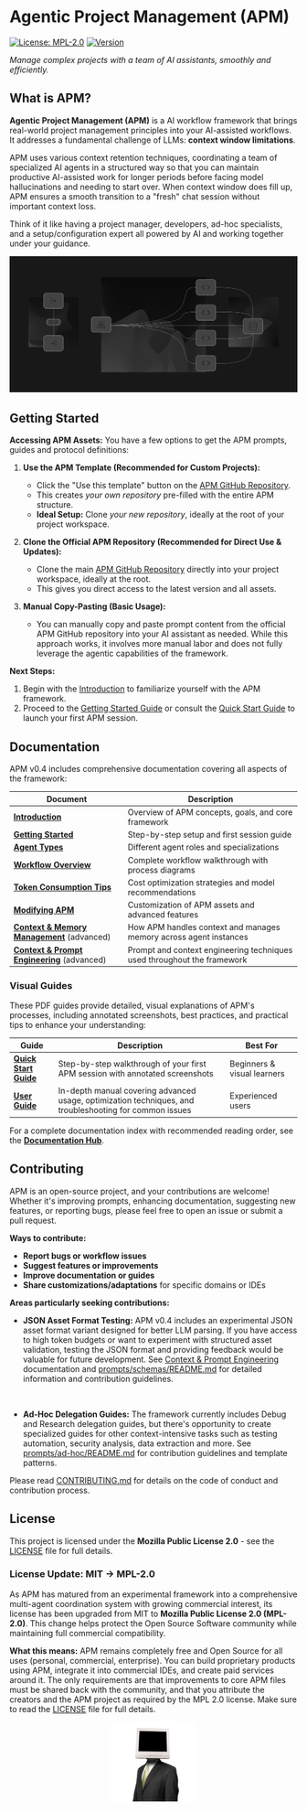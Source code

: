 # Agentic Project Management (APM)

[![License: MPL-2.0](https://img.shields.io/badge/License-MPL_2.0-brightgreen.svg)](https://opensource.org/licenses/MPL-2.0) [![Version](https://img.shields.io/badge/version-v0.4.0-blue)](https://github.com/sdi2200262/agentic-project-management/releases/tag/v0.4.0)

*Manage complex projects with a team of AI assistants, smoothly and efficiently.*

## What is APM?

**Agentic Project Management (APM)** is a AI workflow framework that brings real-world project management principles into your AI-assisted workflows. It addresses a fundamental challenge of LLMs: **context window limitations**. 

APM uses various context retention techniques, coordinating a team of specialized AI agents in a structured way so that you can maintain productive AI-assisted work for longer periods before facing model hallucinations and needing to start over. When context window does fill up, APM ensures a smooth transition to a "fresh" chat session without important context loss.

Think of it like having a project manager, developers, ad-hoc specialists, and a setup/configuration expert all powered by AI and working together under your guidance.

<p align="center">
  <img src="assets/apm-graph.png" alt="apm-graph" width="full"/>
</p>

## Getting Started

**Accessing APM Assets:** You have a few options to get the APM prompts, guides and protocol definitions:

1.  **Use the APM Template (Recommended for Custom Projects):**
    *   Click the "Use this template" button on the [APM GitHub Repository](https://github.com/sdi2200262/agentic-project-management).
    *   This creates *your own repository* pre-filled with the entire APM structure.
    *   **Ideal Setup:** Clone *your new repository*, ideally at the root of your project workspace.

2.  **Clone the Official APM Repository (Recommended for Direct Use & Updates):**
    *   Clone the main [APM GitHub Repository](https://github.com/sdi2200262/agentic-project-management) directly into your project workspace, ideally at the root.
    *   This gives you direct access to the latest version and all assets.

3.  **Manual Copy-Pasting (Basic Usage):**
    *   You can manually copy and paste prompt content from the official APM GitHub repository into your AI assistant as needed. While this approach works, it involves more manual labor and does not fully leverage the agentic capabilities of the framework.

**Next Steps:**
1. Begin with the [Introduction](docs/Introduction.md) to familiarize yourself with the APM framework.
2. Proceed to the [Getting Started Guide](docs/Getting_Started.md) or consult the [Quick Start Guide](docs/guides/APM_Quick_Start_Guide.pdf) to launch your first APM session.

## Documentation

APM v0.4 includes comprehensive documentation covering all aspects of the framework:

| Document | Description |
|----------|-------------|
| **[Introduction](docs/Introduction.md)** | Overview of APM concepts, goals, and core framework |
| **[Getting Started](docs/Getting_Started.md)** | Step-by-step setup and first session guide |
| **[Agent Types](docs/Agent_Types.md)** | Different agent roles and specializations |
| **[Workflow Overview](docs/Workflow_Overview.md)** | Complete workflow walkthrough with process diagrams |
| **[Token Consumption Tips](docs/Token_Consumption_Tips.md)** | Cost optimization strategies and model recommendations |
| **[Modifying APM](docs/Modifying_APM.md)** | Customization of APM assets and advanced features |
| **[Context & Memory Management](docs/Context_and_Memory_Management.md)** (advanced) | How APM handles context and manages memory across agent instances  |
| **[Context & Prompt Engineering](docs/Context_and_Prompt_Engineering.md)** (advanced) | Prompt and context engineering techniques used throughout the framework |

### Visual Guides

These PDF guides provide detailed, visual explanations of APM's processes, including annotated screenshots, best practices, and practical tips to enhance your understanding:

| Guide | Description | Best For |
|-------|-------------|----------|
| **[Quick Start Guide](docs/guides/APM_Quick_Start_Guide.pdf)** | Step-by-step walkthrough of your first APM session with annotated screenshots | Beginners & visual learners |
| **[User Guide](docs/guides/APM_User_Guide.pdf)** | In-depth manual covering advanced usage, optimization techniques, and troubleshooting for common issues | Experienced users |

For a complete documentation index with recommended reading order, see the **[Documentation Hub](docs/README.md)**.

## Contributing

APM is an open-source project, and your contributions are welcome! Whether it's improving prompts, enhancing documentation, suggesting new features, or reporting bugs, please feel free to open an issue or submit a pull request.

**Ways to contribute:**
- **Report bugs or workflow issues**
- **Suggest features or improvements**
- **Improve documentation or guides**
- **Share customizations/adaptations** for specific domains or IDEs

**Areas particularly seeking contributions:**

- **JSON Asset Format Testing:** APM v0.4 includes an experimental JSON asset format variant designed for better LLM parsing. If you have access to high token budgets or want to experiment with structured asset validation, testing the JSON format and providing feedback would be valuable for future development. See [Context & Prompt Engineering](docs/Context_and_Prompt_Engineering.md) documentation and [prompts/schemas/README.md](prompts/schemas/README.md) for detailed information and contribution guidelines.
<br/>

- **Ad-Hoc Delegation Guides:** The framework currently includes Debug and Research delegation guides, but there's opportunity to create specialized guides for other context-intensive tasks such as testing automation, security analysis, data extraction and more. See [prompts/ad-hoc/README.md](prompts/ad-hoc/README.md) for contribution guidelines and template patterns.

Please read [CONTRIBUTING.md](CONTRIBUTING.md) for details on the code of conduct and contribution process.

## License

This project is licensed under the **Mozilla Public License 2.0** - see the [LICENSE](LICENSE) file for full details.

### License Update: MIT → MPL-2.0

As APM has matured from an experimental framework into a comprehensive multi-agent coordination system with growing commercial interest, its license has been upgraded from MIT to **Mozilla Public License 2.0 (MPL-2.0)**. This change helps protect the Open Source Software community while maintaining full commercial compatibility.

**What this means:** APM remains completely free and Open Source for all uses (personal, commercial, enterprise). You can build proprietary products using APM, integrate it into commercial IDEs, and create paid services around it. The only requirements are that improvements to core APM files must be shared back with the community, and that you attribute the creators and the APM project as required by the MPL 2.0 license. Make sure to read the [LICENSE](LICENSE) file for full details.

<p align="center">
  <a href="https://github.com/sdi2200262" target="_blank">
    <img src="assets/cobuter-man.png" alt="CobuterMan" width="150"/>
  </a>
</p>